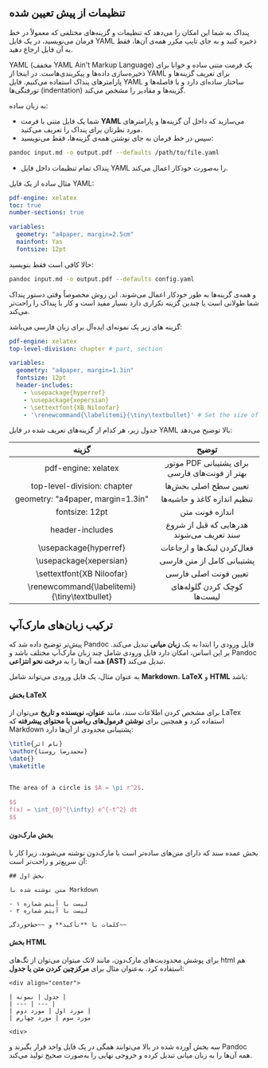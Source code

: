 ## تنظیمات از پیش تعیین شده

پنداک به شما این امکان را می‌دهد که تنظیمات و گزینه‌های مختلفی که معمولاً در خط فرمان می‌نویسید، در یک فایل YAML ذخیره کنید و به جای تایپ مکرر همه‌ی آن‌ها، فقط به آن فایل ارجاع دهید.

YAML (مخفف YAML Ain't Markup Language) یک فرمت متنی ساده و خوانا برای ذخیره‌سازی داده‌ها و پیکربندی‌هاست. در اینجا از YAML برای تعریف گزینه‌ها و پارامترهای پنداک استفاده می‌کنیم. فایل YAML ساختار ساده‌ای دارد و با فاصله‌ها و تورفتگی‌ها (indentation) گزینه‌ها و مقادیر را مشخص می‌کند.

به زبان ساده:

- شما یک فایل متنی با فرمت **YAML** می‌سازید که داخل آن گزینه‌ها و پارامترهای مورد نظرتان برای پنداک را تعریف می‌کنید.
- سپس در خط فرمان به جای نوشتن همه‌ی گزینه‌ها، فقط می‌نویسید:

```sh
pandoc input.md -o output.pdf --defaults /path/to/file.yaml
```

- پنداک تمام تنظیمات داخل فایل YAML را به‌صورت خودکار اعمال می‌کند.

مثال ساده از یک فایل YAML:

```yaml
pdf-engine: xelatex
toc: true
number-sections: true

variables:
  geometry: "a4paper, margin=2.5cm"
  mainfont: Yas
  fontsize: 12pt
```

حالا کافی است فقط بنویسید:

```sh
pandoc input.md -o output.pdf --defaults config.yaml
```

و همه‌ی گزینه‌ها به طور خودکار اعمال می‌شوند. این روش مخصوصاً وقتی دستور پنداک شما طولانی است یا چندین گزینه تکراری دارد بسیار مفید است و کار با پنداک را راحت‌تر می‌کند.

گزینه های زیر یک نمونه‌ای ایده‌آل برای زبان فارسی می‌باشد:

```yaml
pdf-engine: xelatex
top-level-division: chapter # part, section

variables:
  geometry: "a4paper, margin=1.3in"
  fontsize: 12pt
  header-includes:
    - \usepackage{hyperref}
    - \usepackage{xepersian}
    - \settextfont{XB Niloofar}
    - '\renewcommand{\labelitemi}{\tiny\textbullet}' # Set the size of bullet points to small
```

جدول زیر، هر کدام از گزینه‌های تعریف‌ شده در فایل YAML بالا توضیح می‌دهد:

|                               گزینه                               |                     توضیح                      |
| :---------------------------------------------------------------: | :--------------------------------------------: |
|             <div dir="ltr">pdf-engine: xelatex</div>              | موتور PDF برای پشتیبانی بهتر از فونت‌های فارسی |
|         <div dir="ltr">top-level-division: chapter</div>          |             تعیین سطح اصلی بخش‌ها              |
|      <div dir="ltr">geometry: "a4paper, margin=1.3in"</div>       |          تنظیم اندازه کاغذ و حاشیه‌ها          |
|                <div dir="ltr">fontsize: 12pt</div>                |                اندازه فونت متن                 |
|               <div dir="ltr">header-includes</div>                |    هدرهایی که قبل از شروع سند تعریف می‌شوند    |
|            <div dir="ltr">\usepackage{hyperref}</div>             |          فعال‌کردن لینک‌ها و ارجاعات           |
|            <div dir="ltr">\usepackage{xepersian}</div>            |           پشتیبانی کامل از متن فارسی           |
|          <div dir="ltr">\settextfont{XB Niloofar}</div>           |             تعیین فونت اصلی فارسی              |
| <div dir="ltr">\renewcommand{\labelitemi}{\tiny\textbullet}</div> |          کوچک کردن گلوله‌های لیست‌ها           |

## ترکیب زبان‌های مارک‌آپ

پیش‌تر توضیح داده شد که Pandoc فایل ورودی را ابتدا به یک **زبان میانی** تبدیل می‌کند. بر این اساس، امکان دارد فایل ورودی شامل چند زبان مارک‌آپ مختلف باشد و Pandoc همه آن‌ها را به **درخت نحو انتزاعی (AST)** تبدیل می‌کند.

به عنوان مثال، یک فایل ورودی می‌تواند شامل **Markdown**، **LaTeX** و **HTML** باشد:

#### بخش LaTeX

برای مشخص کردن اطلاعات سند، مانند **عنوان، نویسنده و تاریخ** می‌توان از LaTex استفاده کرد و همچنین برای **نوشتن فرمول‌های ریاضی یا محتوای پیشرفته** که Markdown پشتیبانی محدودی از آن‌ها دارد:

```tex
\title{نام اثر}
\author{محمدرضا روستا}
\date{}
\maketitle


The area of a circle is $A = \pi r^2$.

$$
f(x) = \int_{0}^{\infty} e^{-t^2} dt
$$
```

#### بخش مارک‌دون

بخش عمده سند که دارای متن‌های ساده‌تر است با مارک‌دون نوشته می‌شوند، زیرا کار با آن سریع‌تر و راحت‌تر است:

```rtl
## بخش اول

متن نوشته شده با Markdown

- لیست با آیتم شماره ۱
- لیست با آیتم شماره ۲

کلمات با **تأکید** و ~~خط‌خوردگی~~
```

#### بخش HTML

برای پوشش محدودیت‌های مارک‌دون، مانند لاتک میتوان می‌توان از تگ‌های html هم استفاده کرد. به‌عنوان مثال برای **مرکزچین کردن متن یا جدول**:

```rtl
<div align="center">

| جدول | نمونه |
| --- | --- |
| مورد اول | مورد دوم |
| مورد سوم | مورد چهارم

<div>
```

سه بخش آورده شده در بالا می‌توانند همگی در یک فایل واحد قرار بگیرند و Pandoc همه آن‌ها را به زبان میانی تبدیل کرده و خروجی نهایی را به‌صورت صحیح تولید می‌کند.
